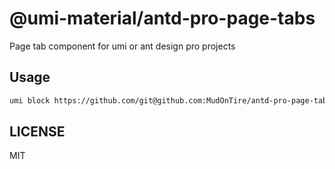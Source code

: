 # @umi-material/antd-pro-page-tabs

Page tab component for umi or ant design pro projects

## Usage

```sh
umi block https://github.com/git@github.com:MudOnTire/antd-pro-page-tabs.git/tree/master/antd-pro-page-tabs
```

## LICENSE

MIT
